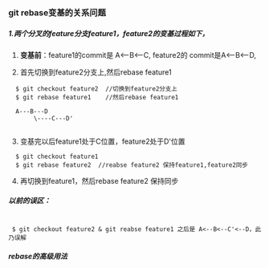 ### git rebase变基的关系问题


##### 1.两个分叉的feature分支feature1，feature2的变基过程如下，

1. **变基前**：feature1的commit是 A<--B<--C, feature2的 commit是A<--B<--D,

2. 首先切换到feature2分支上,然后rebase feature1

```shell
  $ git checkout feature2  //切换到feature2分支上
  $ git rebase feature1    //然后rebase feature1
  
  A---B---D
       \----C---D'
       
```
3. 变基完以后feature1处于C位置，feature2处于D'位置

```shell
  $ git checkout feature1
  $ git rebase feature2  //reabse feature2 保持feature1,feature2同步
```

4. 再切换到feature1，然后rebase feature2 保持同步

##### 以前的误区：

```shell

 $ git checkout feature2 & git reabse feature1 之后是 A<--B<--C'<--D，此乃误解
```


##### rebase的高级用法
